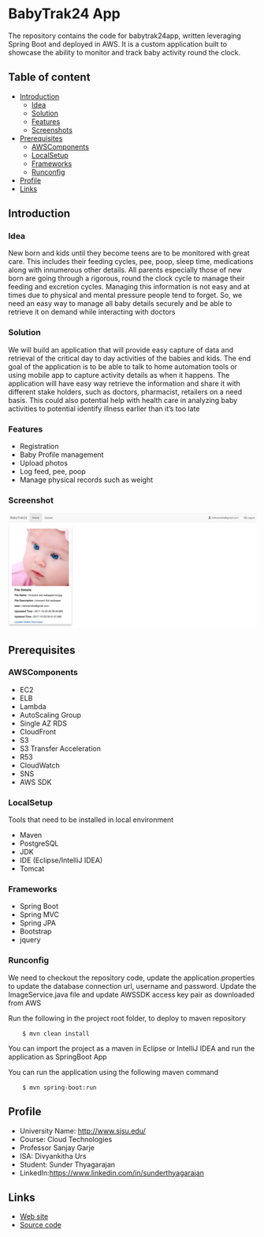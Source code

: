 BabyTrak24 App
======================

The repository contains the code for babytrak24app, written leveraging Spring Boot and deployed in AWS.
It is a custom application built to showcase the ability to monitor and track baby activity round the clock.


## Table of content

- [Introduction](#introduction)
    - [Idea](#idea)
    - [Solution](#solution)
    - [Features](#features)
    - [Screenshots](#screenshots)
- [Prerequisites](#prerequisites)
    - [AWSComponents](#awscomponents)
    - [LocalSetup](#localsetup)
    - [Frameworks](#frameworks)
    - [Runconfig](#runconfig)
- [Profile](#profile)
- [Links](#links)

## Introduction
### Idea

New born and kids until they become teens are to be monitored with great care. This includes their feeding cycles, pee, poop, sleep time, medications along with innumerous other details. All parents especially those of new born are going through a rigorous, round the clock cycle to manage their feeding and excretion cycles. Managing this information is not easy and at times due to physical and mental pressure people tend to forget. So, we need an easy way to manage all baby details securely and be able to retrieve it on demand while interacting with doctors

### Solution

We will build an application that will provide easy capture of data and retrieval of the critical day to day activities of the babies and kids. The end goal of the application is to be able to talk to home automation tools or using mobile app to capture activity details as when it happens. The application will have easy way retrieve the information and share it with different stake holders, such as doctors, pharmacist, retailers on a need basis. This could also potential help with health care in analyzing baby activities to potential identify illness earlier than it’s too late

### Features

- Registration
- Baby Profile management
- Upload photos
- Log feed, pee, poop
- Manage physical records such as weight

### Screenshot

<img src="https://github.com/sthyagarajan/babytrak24/blob/master/BabyTrak24App.png"/>

## Prerequisites

### AWSComponents

- EC2
- ELB
- Lambda
- AutoScaling Group
- Single AZ RDS 
- CloudFront
- S3
- S3 Transfer Acceleration
- R53
- CloudWatch
- SNS
- AWS SDK

### LocalSetup

Tools that need to be installed in local environment

- Maven
- PostgreSQL
- JDK
- IDE (Eclipse/IntelliJ IDEA)
- Tomcat

### Frameworks

- Spring Boot
- Spring MVC
- Spring JPA
- Bootstrap
- jquery

### Runconfig

We need to checkout the repository code, update the application.properties to update the database connection url, username and password.
Update the ImageService.java file and update AWSSDK access key pair as downloaded from AWS

Run the following in the project root folder, to deploy to maven repository

```
    $ mvn clean install
```

You can import the project as a maven in Eclipse or IntelliJ IDEA and run the application as SpringBoot App

You can run the application using the following maven command

```
    $ mvn spring-boot:run
```

## Profile

- University Name: http://www.sjsu.edu/ 
- Course: Cloud Technologies
- Professor Sanjay Garje 
- ISA: Divyankitha Urs
- Student: Sunder Thyagarajan  
- LinkedIn:<a href="https://www.linkedin.com/in/sunderthyagarajan/">https://www.linkedin.com/in/sunderthyagarajan</a>


## Links

* [Web site](https://babytrak24.com)
* [Source code](https://github.com/sthyagarajan/babytrak24)
